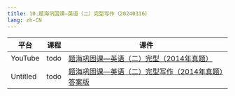```yaml
---
title: 10.题海巩固课—英语（二）完型写作（20240316）
lang: zh-CN
---
```



| 平台       | 课程   | 课件                                                                                                                                                                                                                                                                                                                                      |
|----------|------|-----------------------------------------------------------------------------------------------------------------------------------------------------------------------------------------------------------------------------------------------------------------------------------------------------------------------------------------|
| YouTube  | todo | [题海巩固课—英语（二）完型（2014年真题）](../../public/english/%E8%8B%B1%E8%AF%AD%E4%BA%8C-%E6%AD%A3%E5%BC%8F%E8%AF%BE/pdf/%E9%A2%98%E6%B5%B7%E5%B7%A9%E5%9B%BA%E8%AF%BE%E2%80%94%E8%8B%B1%E8%AF%AD%EF%BC%88%E4%BA%8C%EF%BC%89%E5%AE%8C%E5%9E%8B%EF%BC%882014%E5%B9%B4%E7%9C%9F%E9%A2%98%EF%BC%89.pdf)                                                   |
| Untitled | todo | [题海巩固课—英语（二）完型写作（2014年真题）答案版](../../public/english/%E8%8B%B1%E8%AF%AD%E4%BA%8C-%E6%AD%A3%E5%BC%8F%E8%AF%BE/pdf/%E9%A2%98%E6%B5%B7%E5%B7%A9%E5%9B%BA%E8%AF%BE%E2%80%94%E8%8B%B1%E8%AF%AD%EF%BC%88%E4%BA%8C%EF%BC%89%E5%AE%8C%E5%9E%8B%E5%86%99%E4%BD%9C%EF%BC%882014%E5%B9%B4%E7%9C%9F%E9%A2%98%EF%BC%89%E7%AD%94%E6%A1%88%E7%89%88.pdf) |








